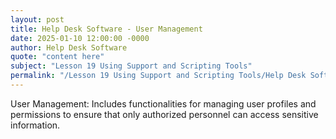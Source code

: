 ```yaml
---
layout: post
title: Help Desk Software - User Management
date: 2025-01-10 12:00:00 -0000
author: Help Desk Software
quote: "content here"
subject: "Lesson 19 Using Support and Scripting Tools"
permalink: "/Lesson 19 Using Support and Scripting Tools/Help Desk Software/Help Desk Software - User Management"
---
```


User Management: Includes functionalities for managing user profiles and permissions to ensure that only authorized personnel can access sensitive information.
